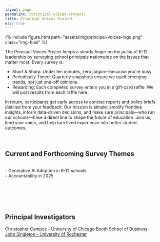 ```yaml
---
layout: page
permalink: /principal-voices-project/
title: Principal Voices Project
nav: true
---
```


{% include figure.html path="assets/img/principal-voices-logo.png" class="img-fluid" %}

The Principal Voices Project keeps a steady finger on the pulse of K-12 leadership by surveying school principals nationwide on the issues that matter most. Every survey is:

- Short & Sharp: Under ten minutes, zero jargon—because you're busy.
- Periodically Timed: Quarterly snapshots ensure we track emerging trends, not just one-off opinions.
- Rewarding: Each completed survey enters you in a gift-card raffle. We will post results from each raffle here.

In return, participants get early access to concise reports and policy briefs distilled from your feedback. Our mission is simple: amplify frontline insights, inform data-driven decisions, and make sure principals—who run our schools—have a direct line to shape the future of education. Join us, lend your voice, and help turn lived experience into better student outcomes.
<br>
<br>
<br>
<h2  class="pubyear"> Current and Forthcoming Survey Themes </h2>
<br>
- Generative AI Adoption in K-12 schools
<br>
- Accountability in 2025
<br>
<br>
<br>
<br>
<br>
<br>
<h2  class="pubyear"> Principal Investigators </h2>
<a href="https://cqcampos.com">Christopher Campos - University of Chicago Booth School of Business</a>
<br>
<a href="https://sites.google.com/site/jdsingletonecon/home?authuser=0">John Singleton - University of Rochester </a>

